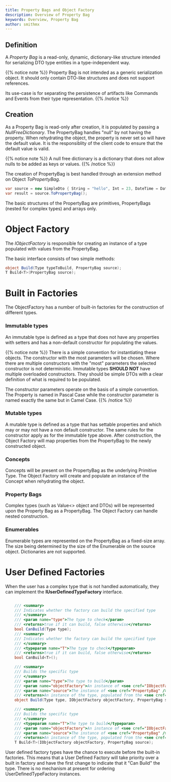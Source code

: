 ```yaml
---
title: Property Bags and Object Factory
description: Overview of Property Bag
keywords: Overview, Property Bag
author: smithmx
---
```

## Definition

A *Property Bag* is a read-only, dynamic, dictionary-like structure intended for serializing DTO type entities in a type-independent way.

{{% notice note %}}
Property Bag is not intended as a generic serialization object.  It should only contain DTO-like structures and does not support references.

Its use-case is for separating the persistence of artifacts like Commands and Events from their type representation.
{{% /notice %}}

## Creation

As a Property Bag is read-only after creation, it is populated by passing a *NullFreeDictionary*.  The PropertyBag handles "null" by not having the property.  When rehydrating the object, the property is never set so will have the default value.  It is the responsiblity of the client code to ensure that the default value is valid.

{{% notice note %}}
A null free dictionary is a dictionary that does not allow nulls to be added as keys or values.
{{% /notice %}}

The creation of PropertyBag is best handled through an extension method on Object *ToPropertyBag*.

```csharp
var source = new SimpleDto { String = "hello", Int = 23, DateTime = DateTime.Now };
var result = source.ToPropertyBag();
```

The basic structures of the PropertyBag are primitives, PropertyBags (nested for complex types) and arrays only.

# Object Factory

The *IObjectFactory* is responsible for creating an instance of a type populated with values from the PropertyBag.

The basic interface consists of two simple methods:

```csharp
object Build(Type typeToBuild, PropertyBag source);
T Build<T>(PropertyBag source);
```

# Built in Factories

The ObjectFactory has a number of built-in factories for the construction of different types.

### Immutable types

An immutable type is defined as a type that does not have any properties with setters and has a non-default constructor for populating the values.

{{% notice note %}}
There is a simple convention for instantiating these objects.  The constructor with the most parameters will be chosen.  Where there are multiple constructors with the "most" parameters the selected constructor is not deterministic.  Immutable types
**SHOULD NOT** have multiple overloaded constructors.  They should be simple DTOs with a clear definition of what is required to be populated.

The constructor parameters operate on the basis of a simple convention.  The Property is named in Pascal Case while the constructor parameter is named exactly the same but in Camel Case.
{{% /notice %}}

### Mutable types

A mutable type is defined as a type that has settable properties and which may or may not have a non default constructor.  The same rules for the constructor apply as for the immutable type above.  After construction, the Object Factory will map properties from the PropertyBag to the newly constructed object.

### Concepts

Concepts will be present on the PropertyBag as the underlying Primitive Type.  The Object Factory will create and populate an instance of the Concept when rehydrating the object.

### Property Bags

Complex types (such as Value<> object and DTOs) will be represented upon the Property Bag as a PropertyBag.  The Object Factory can handle nested construction.

### Enumerables

Enumerable types are represented on the PropertyBag as a fixed-size array.  The size being determined by the size of the Enumerable on the source object.  Dictionaries are not supported.

# User Defined Factories

When the user has a complex type that is not handled automatically, they can implement the **IUserDefinedTypeFactory<T>** interface.

```csharp

    /// <summary>
    /// Indicates whether the factory can build the specified type
    /// </summary>
    /// <param name="type">The type to check</param>
    /// <returns>true if it can build, false otherwise</returns>
    bool CanBuild(Type type);
    /// <summary>
    /// Indicates whether the factory can build the specified type
    /// </summary>
    /// <typeparam name="T">The type to check</typeparam>
    /// <returns>true if it can build, false otherwise</returns>
    bool CanBuild<T>();

    /// <summary>
    /// Builds the specific type
    /// </summary>
    /// <param name="type">The type to build</param>
    /// <param name="objectFactory">An instance of <see cref="IObjectFactory" /> to help with building any child types</param>
    /// <param name="source">The instance of <see cref="PropertyBag" /> that is used to populate the instance</param>
    /// <returns>An instance of the type, populated from the <see cref="PropertyBag" /> as an object</returns>
    object Build(Type type, IObjectFactory objectFactory, PropertyBag source);

    /// <summary>
    /// Builds the specific type
    /// </summary>
    /// <typeparam name="T">The type to build</typeparam>
    /// <param name="objectFactory">An instance of <see cref="IObjectFactory" /> to help with building any child types</param>
    /// <param name="source">The instance of <see cref="PropertyBag" /> that is used to populate the instance</param>
    /// <returns>An instance of the type, populated from the <see cref="PropertyBag" /></returns>
    T Build<T>(IObjectFactory objectFactory, PropertyBag source);

```

User defined factory types have the chance to execute before the built-in factories.  This means that a User Defined Factory will take priority over a built in factory and have the first change to indicate that it "Can Build" the type.  There is no mechanism at present for ordering UserDefinedTypeFactory instances.
